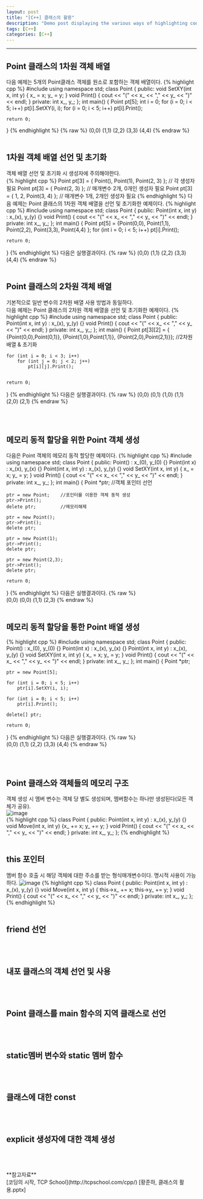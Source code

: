 ```yaml
---
layout: post
title: "[C++] 클래스의 활용"
description: "Demo post displaying the various ways of highlighting code in Markdown."
tags: [C++]
categories: [C++]
---
```


------------------------------------------------------------------------------------------------------------

## Point 클래스의 1차원 객체 배열
다음 예제는 5개의 Point클래스 객체를 원소로 포함하는 객체 배열이다.
{% highlight cpp %}
#include <iostream>
using namespace std;
class Point
{
public:
	void SetXY(int x, int y) { x_ = x; y_ = y; }
	void Print() { cout << "(" << x_ << "," << y_ << ")" << endl; }
private:
	int x_, y_;
};
int main()
{
	Point pt[5];
	int i = 0;
	for (i = 0; i < 5; i++)
		pt[i].SetXY(i, i);
	for (i = 0; i < 5; i++)
		pt[i].Print();

	return 0;
}
{% endhighlight %}
    {% raw %}
    (0,0)
    (1,1)
    (2,2)
    (3,3)
    (4,4)
    {% endraw %}
<br/>
<br/>

## 1차원 객체 배열 선언 및 초기화
객체 배열 선언 및 초기화 시 생성자에 주의해야한다.  
{% highlight cpp %}
Point pt[3] = { Point(), Point(1), Point(2, 3) };  // 각 생성자 필요
Point pt[3] = { Point(2, 3) };   // 매개변수 2개, 0개인 생성자 필요
Point pt[3] = { 1, 2, Point(3, 4) };  // 매개변수 1개, 2개인 생성자 필요
{% endhighlight %}
다음 예제는 Point 클래스의 1차원 객체 배열을 선언 및 초기화한 예제이다.
{% highlight cpp %}
#include <iostream>
using namespace std;
class Point
{
public:
	Point(int x, int y) : x_(x), y_(y) {}
	void Print() { cout << "(" << x_ << "," << y_ << ")" << endl; }
private:
	int x_, y_;
};
int main()
{
	Point pt[5] = {Point(0,0), Point(1,1), Point(2,2), Point(3,3), Point(4,4) };
	for (int i = 0; i < 5; i++)
		pt[i].Print();

	return 0;
}
{% endhighlight %}
다음은 실행결과이다.
    {% raw %}
    (0,0)
    (1,1)
    (2,2)
    (3,3)
    (4,4)
    {% endraw %} 
<br/>
<br/>

## Point 클래스의 2차원 객체 배열
기본적으로 일반 변수의 2차원 배열 사용 방법과 동일하다.  
다음 예제는 Point 클래스의 2차원 객체 배열을 선언 및 초기화한 예제이다.
{% highlight cpp %}
#include <iostream>
using namespace std;
class Point
{
public:
	Point(int x, int y) : x_(x), y_(y) {}
	void Print() { cout << "(" << x_ << "," << y_ << ")" << endl; }
private:
	int x_, y_;
};
int main()
{
	Point pt[3][2] = { {Point(0,0),Point(0,1)},
					   {Point(1,0),Point(1,1)},
					   {Point(2,0),Point(2,1)}};	//2차원 배열 & 초기화

	for (int i = 0; i < 3; i++)
		for (int j = 0; j < 2; j++)
			pt[i][j].Print();


	return 0;
}
{% endhighlight %}
다음은 실행결과이다.
    {% raw %}
    (0,0)
    (0,1)
    (1,0)
    (1,1)
    (2,0)
    (2,1)
    {% endraw %} 

<br/>
<br/>

## 메모리 동적 할당을 위한 Point 객체 생성
다음은 Point 객체의 메모리 동적 할당한 예제이다. 
{% highlight cpp %}
#include <iostream>
using namespace std;
class Point
{
public:
	Point() : x_(0), y_(0) {}
	Point(int x) : x_(x), y_(x) {}
	Point(int x, int y) : x_(x), y_(y) {}
	void SetXY(int x, int y) { x_ = x;  y_ = y; }
	void Print() { cout << "(" << x_ << "," << y_ << ")" << endl; }
private:
	int x_, y_;
};
int main()
{
	Point *ptr;			//객체 포인터 선언

	ptr = new Point;	//포인터를 이용한 객체 동적 생성
	ptr->Print();
	delete ptr;			//메모리해제

	ptr = new Point();	
	ptr->Print();
	delete ptr;

	ptr = new Point(1);
	ptr->Print();
	delete ptr;

	ptr = new Point(2,3);
	ptr->Print();
	delete ptr;

	return 0;
}
{% endhighlight %}
다음은 실행결과이다.
    {% raw %}  
    (0,0)
    (0,0)
    (1,1)
    (2,3)
    {% endraw %} 
<br/>
<br/>

## 메모리 동적 할당을 통한 Point 배열 생성
{% highlight cpp %}
#include <iostream>
using namespace std;
class Point
{
public:
	Point() : x_(0), y_(0) {}
	Point(int x) : x_(x), y_(x) {}
	Point(int x, int y) : x_(x), y_(y) {}
	void SetXY(int x, int y) { x_ = x;  y_ = y; }
	void Print() { cout << "(" << x_ << "," << y_ << ")" << endl; }
private:
	int x_, y_;
};
int main()
{
	Point *ptr;

	ptr = new Point[5];

	for (int i = 0; i < 5; i++)
		ptr[i].SetXY(i, i);

	for (int i = 0; i < 5; i++)
		ptr[i].Print();

	delete[] ptr;

	return 0;
}
{% endhighlight %}
다음은 실행결과이다.
    {% raw %}  
    (0,0)
    (1,1)
    (2,2)
    (3,3)
    (4,4)
    {% endraw %} 

<br/>
<br/>

## Point 클래스와 객체들의 메모리 구조
객체 생성 시 멤버 변수는 객체 당 별도 생성되며, 멤버함수는 하나만 생성된다(모든 객체가 공유).  
![image](https://user-images.githubusercontent.com/52437364/81666055-7b143980-947c-11ea-938e-7a80aa398b9d.png)  
{% highlight cpp %}
class Point
{
public:
	Point(int x, int y) : x_(x), y_(y) {}
	void Move(int x, int y) {x_ += x;  y_ += y; }
	void Print() { cout << "(" << x_ << "," << y_ << ")" << endl; }
private:
	int x_, y_;
};
{% endhighlight %}
<br/>
<br/>

## this 포인터
멤버 함수 호출 시 해당 객체에 대한 주소를 받는 형식매개변수이다. 명시적 사용이 가능하다.
![image](https://user-images.githubusercontent.com/52437364/81715073-bb8eaa00-94b2-11ea-90e4-9baaf1996894.png)
{% highlight cpp %}
class Point
{
public:
	Point(int x, int y) : x_(x), y_(y) {}
	void Move(int x, int y) { this->x_ += x;  this->y_ += y; }
	void Print() { cout << "(" << x_ << "," << y_ << ")" << endl; }
private:
	int x_, y_;
};
{% endhighlight %}
<br/>
<br/>

## friend 선언
<br/>
<br/>

## 내포 클래스의 객체 선언 및 사용
<br/>
<br/>

## Point 클래스를 main 함수의 지역 클래스로 선언
<br/>
<br/>

## static멤버 변수와 static 멤버 함수
<br/>
<br/>

## 클래스에 대한 const
<br/>
<br/>

## explicit 생성자에 대한 객체 생성 
<br/>
<br/>
<br/>
**참고자료**<br/>
[코딩의 시작, TCP School](http://tcpschool.com/cpp/)
[황준하, 클래스의 활용.pptx]
